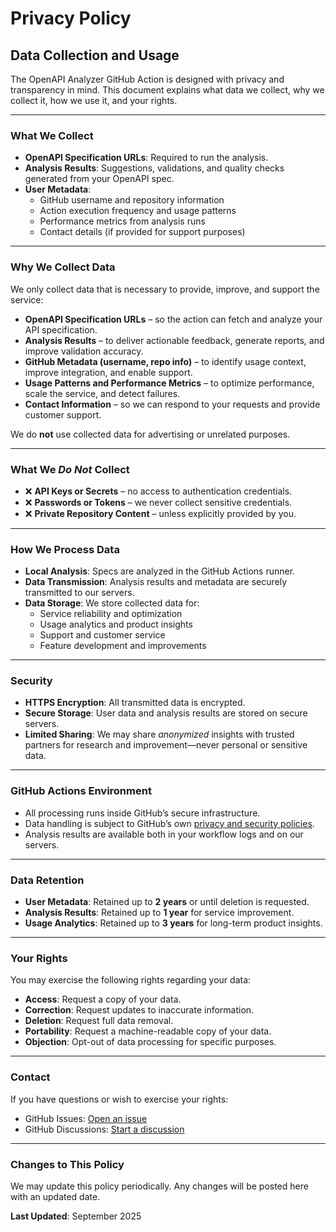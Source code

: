 # Privacy Policy

## Data Collection and Usage

The OpenAPI Analyzer GitHub Action is designed with privacy and transparency in mind. This document explains what data we collect, why we collect it, how we use it, and your rights.

---

### What We Collect
- **OpenAPI Specification URLs**: Required to run the analysis.  
- **Analysis Results**: Suggestions, validations, and quality checks generated from your OpenAPI spec.  
- **User Metadata**:
  - GitHub username and repository information  
  - Action execution frequency and usage patterns  
  - Performance metrics from analysis runs  
  - Contact details (if provided for support purposes)  

---

### Why We Collect Data
We only collect data that is necessary to provide, improve, and support the service:  

- **OpenAPI Specification URLs** – so the action can fetch and analyze your API specification.  
- **Analysis Results** – to deliver actionable feedback, generate reports, and improve validation accuracy.  
- **GitHub Metadata (username, repo info)** – to identify usage context, improve integration, and enable support.  
- **Usage Patterns and Performance Metrics** – to optimize performance, scale the service, and detect failures.  
- **Contact Information** – so we can respond to your requests and provide customer support.  

We do **not** use collected data for advertising or unrelated purposes.  

---

### What We *Do Not* Collect
- ❌ **API Keys or Secrets** – no access to authentication credentials.  
- ❌ **Passwords or Tokens** – we never collect sensitive credentials.  
- ❌ **Private Repository Content** – unless explicitly provided by you.  

---

### How We Process Data
- **Local Analysis**: Specs are analyzed in the GitHub Actions runner.  
- **Data Transmission**: Analysis results and metadata are securely transmitted to our servers.  
- **Data Storage**: We store collected data for:  
  - Service reliability and optimization  
  - Usage analytics and product insights  
  - Support and customer service  
  - Feature development and improvements  

---

### Security
- **HTTPS Encryption**: All transmitted data is encrypted.  
- **Secure Storage**: User data and analysis results are stored on secure servers.  
- **Limited Sharing**: We may share *anonymized* insights with trusted partners for research and improvement—never personal or sensitive data.  

---

### GitHub Actions Environment
- All processing runs inside GitHub’s secure infrastructure.  
- Data handling is subject to GitHub’s own [privacy and security policies](https://docs.github.com/en/site-policy).  
- Analysis results are available both in your workflow logs and on our servers.  

---

### Data Retention
- **User Metadata**: Retained up to **2 years** or until deletion is requested.  
- **Analysis Results**: Retained up to **1 year** for service improvement.  
- **Usage Analytics**: Retained up to **3 years** for long-term product insights.  

---

### Your Rights
You may exercise the following rights regarding your data:
- **Access**: Request a copy of your data.  
- **Correction**: Request updates to inaccurate information.  
- **Deletion**: Request full data removal.  
- **Portability**: Request a machine-readable copy of your data.  
- **Objection**: Opt-out of data processing for specific purposes.  

---

### Contact
If you have questions or wish to exercise your rights:  
- GitHub Issues: [Open an issue](https://github.com/ApyGuard/openapi_analyzer/issues)  
- GitHub Discussions: [Start a discussion](https://github.com/ApyGuard/openapi_analyzer/discussions)  

---

### Changes to This Policy
We may update this policy periodically. Any changes will be posted here with an updated date.

**Last Updated**: September 2025
